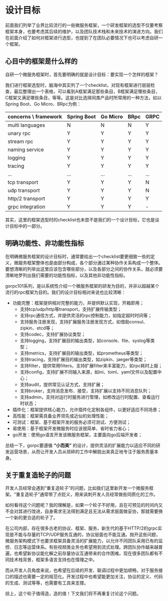 # 设计目标

前面我们列举了业界比较流行的一些微服务框架，一个研发框架的选型不仅要考察框架本身，也要考虑其后续的维护，以及团队技术栈和未来技术的演进方向。我们在前面介绍了如何对框架进行选型，也提到了在团队必要情况下也可以考虑自研一个框架。

## 心目中的框架是什么样的

自研一个微服务框架时，首先要明确的就是设计目标：要实现一个怎样的框架？

我们进行框架选型时，脑海中其实列了一个checklist，对现有框架进行层层检查，最后整理出一个表格，可以看到A框架满足那些条目，B框架满足哪些条目，C框架又满足哪些条目，等等。这是对比选择同类产品时所常用的一种方法，如以Spring Boot、Go Micro、BRpc为例：

| concerns \ framework | Spring Boot | Go Micro | BRpc | GRPC |
| -------------------- | ----------- | -------- | ---- | ---- |
| multi languages      | N           | N        | N    | Y    |
| unary rpc            | Y           | Y        | Y    | Y    |
| stream rpc           | Y           | Y        | Y    | Y    |
| naming service       | Y           | Y        | Y    | Y    |
| logging              | Y           | Y        | Y    | Y    |
| tracing              | Y           | Y        | Y    | Y    |
| ...                  | ...         | ...      | ...  | ...  |
| tcp transport        | Y           | Y        | Y    | N    |
| udp transport        | Y           | Y        | Y    | N    |
| http/2 transport     | Y           | Y        | Y    | Y    |
| grpc integration     | Y           | Y        | Y    | -    |

其实，这里的框架选型时的checklist也未尝不是我们的一个设计目标，它也是设计目标中的一部分。

## 明确功能性、非功能性指标

在明确微服务框架的设计目标时，通常要给出一个checklist要更细致一些的定义，微服务框架整体也是由部分构成，各个部分通过某种协作关系构成一个整体。要想清晰的列举出这里应该包含哪些部分，以及各部分之间的协作关系，就必须要清晰地罗列出我们需要的功能性指标，以及其他非功能性指标。

gorpc101系列，是以系统性介绍一个微服务框架的研发为目的，并非以超越某个流行的rpc框架为目的。我们的设计目标相对来说也比较清晰：

* 功能完整：框架提供相对完整的能力，并提供默认实现，开箱即用；
  * 支持tcp/udp/http等transport，支持扩展传输类型；
  * 支持rpc通信方式，并提供灵活的rpc控制能力，如指定超时时间等；
  * 支持服务注册发现，支持扩展服务注册发现方式，如借助consul、zipkin、etcd等；
  * 支持codec，支持扩展协议类型；
  * 支持logging，支持扩展目的输出类型，如console、file、syslog等类型；
  * 支持metrics，支持扩展目的输出类型，如prometheus等类型；
  * 支持tracing，支持扩展目的输出类型，如zipkin、jaeger等类型；
  * 支持filter，提供常用filters，支持扩展filter来丰富能力，如rpc耗时上报；
  * 支持config，支持扩展不同输入来源，如ini、toml、yaml文件以及配置中心；
  * 支持audit，提供常见认证方式，支持扩展；
  * 支持broker，支持消息发布、接受，支持扩展以支持不同消息队列；
  * 支持admin，支持对运行时服务进行管理，如修改运行时配置、查看运行时状态；
* 插件化：框架提供核心能力，允许插件化定制各组件，以更好适应不同场景；
* 高性能：框架需具备业界领先或近似的处理性能；
* 可测试：框架、基于框架开发的服务必须可测试、方便测试；
* 易使用：基于框架开发微服务时应该很简单、省时省力省心；
* go开发：使用go语言开发该微服务框架，主要面向go后端开发者；

总结一下，gorpc要遵循 **“小而美”** 的设计，提供灵活的扩展能力以适应不同的研发运营场景，从而让开发人员从琐碎的工作中解脱出来真正地专注于服务质量本身。

## 关于重复造轮子的问题

开发人员经常会遇到“重复造轮子”的问题，比如我们这里新开发一个微服务框架。“重复造轮子”通常带了点贬义，用来讽刺开发人员经常做些同质化的工作。

如何看待这个问题呢？我的理解是，如果一个轮子不好用，且在可预见的时间内又不会对其进行改进，自身需求无法得到满足且无法从需求层面做妥协，那就需要换一个新的更合适的轮子了。

在公司内部，存在很多古老的协议、框架、服务，新生代的基于HTTP/2的grpc实现是不能与存量的TCP/UDP服务互通的，协议层面也不能互通。抛开这些问题，微服务架构模式下也要求框架具备灵活的扩展能力，以允许不同团队采用已有的监控、日志等运营体系。有些视频类业务也希望用到流式处理。跨团队协作越来越普遍，也希望新协议能化解之前存量协议互通带来的合作困难。现在很多团队都有不同技术栈背景，框架多语言支持也在情理之中。

而从开发人员角度来说，也希望在后续的开发、联调过程中更加顺畅，对于服务接口的描述也需要一定的规范化。开发过程中也希望能更加关注，协议的定义、代码的生成、测试等等，也需要有工具来支撑。

综上，这个轮子值得造，造的值！下文我们将不再重复讨论这个问题。

